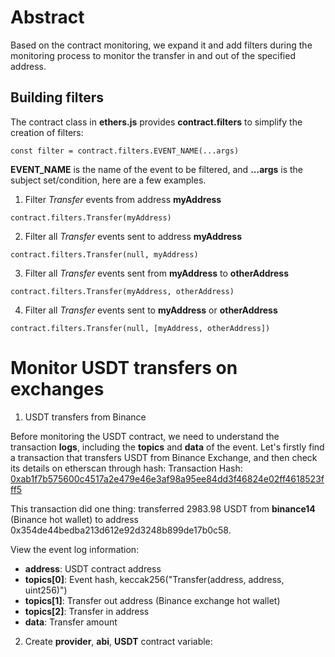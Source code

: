 # Abstract

Based on the contract monitoring, we expand it and add filters during the monitoring process to monitor the transfer in and out of the specified address.

## Building filters

The contract class in **ethers.js** provides **contract.filters** to simplify the creation of filters:

```
const filter = contract.filters.EVENT_NAME(...args)
```

**EVENT_NAME** is the name of the event to be filtered, and **...args** is the subject set/condition, here are a few examples.

1. Filter *Transfer* events from address **myAddress**

```
contract.filters.Transfer(myAddress)
```

2. Filter all *Transfer* events sent to address **myAddress**

```
contract.filters.Transfer(null, myAddress)
```

3. Filter all *Transfer* events sent from **myAddress** to **otherAddress**

```
contract.filters.Transfer(myAddress, otherAddress)
```

4. Filter all *Transfer* events sent to **myAddress** or **otherAddress**

```
contract.filters.Transfer(null, [myAddress, otherAddress])
```

# Monitor USDT transfers on exchanges

1. USDT transfers from Binance

Before monitoring the USDT contract, we need to understand the transaction **logs**, including the **topics** and **data** of the event. Let's firstly find a transaction that transfers USDT from Binance Exchange, and then check its details on etherscan through hash:
Transaction Hash: [0xab1f7b575600c4517a2e479e46e3af98a95ee84dd3f46824e02ff4618523fff5](https://etherscan.io/tx/0xab1f7b575600c4517a2e479e46e3af98a95ee84dd3f46824e02ff4618523fff5)
<br>
![]()<br>

This transaction did one thing: transferred 2983.98 USDT from **binance14** (Binance hot wallet) to address 0x354de44bedba213d612e92d3248b899de17b0c58.

View the event log information:
<br>
![]()<br>

- **address**: USDT contract address
- **topics[0]**: Event hash, keccak256("Transfer(address, address, uint256)")
- **topics[1]**: Transfer out address (Binance exchange hot wallet)
- **topics[2]**: Transfer in address
- **data**: Transfer amount

2. Create **provider**, **abi**, **USDT** contract variable:

```
```
